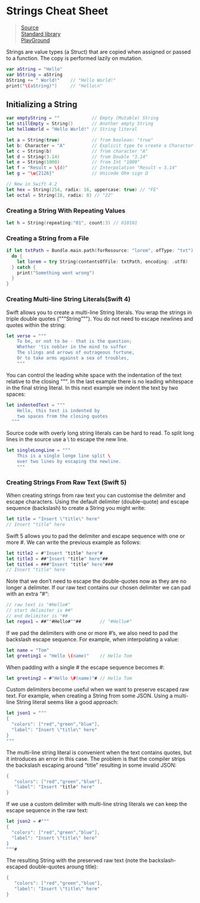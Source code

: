 # Strings Cheat Sheet

> [Source](https://useyourloaf.com/blog/swift-string-cheat-sheet/)<br>
[Standard library](https://developer.apple.com/documentation/swift/string)<br>
[PlayGround](https://github.com/kharrison/Playground-Strings)

Strings are value types (a Struct) that are copied when assigned or passed to a function. The copy is performed lazily on mutation.

```swift
var aString = "Hello"
var bString = aString
bString += " World!"    // "Hello World!"
print("\(aString)")     // "Hello\n"
```

## Initializing a String

```swift
var emptyString = ""            // Empty (Mutable) String
let stillEmpty = String()       // Another empty String
let helloWorld = "Hello World!" // String literal

let a = String(true)            // from boolean: "true"
let b: Character = "A"          // Explicit type to create a Character
let c = String(b)               // from character "A"
let d = String(3.14)            // from Double "3.14"
let e = String(1000)            // from Int "1000"
let f = "Result = \(d)"         // Interpolation "Result = 3.14"
let g = "\u{2126}"              // Unicode Ohm sign Ω

// New in Swift 4.2
let hex = String(254, radix: 16, uppercase: true) // "FE"
let octal = String(18, radix: 8) // "22"
```

### Creating a String With Repeating Values

```swift
let h = String(repeating:"01", count:3) // 010101
```

### Creating a String from a File

```swift
if let txtPath = Bundle.main.path(forResource: "lorem", ofType: "txt") {
  do {
    let lorem = try String(contentsOfFile: txtPath, encoding: .utf8)
  } catch {
    print("Something went wrong")
  }
}
```

### Creating Multi-line String Literals(Swift 4)

Swift allows you to create a multi-line String literals. You wrap the strings in triple double quotes ("""String"""). You do not need to escape newlines and quotes within the string:

```swift
let verse = """
    To be, or not to be - that is the question;
    Whether 'tis nobler in the mind to suffer
    The slings and arrows of outrageous fortune,
    Or to take arms against a sea of troubles,
    """
```

You can control the leading white space with the indentation of the text relative to the closing """. In the last example there is no leading whitespace in the final string literal. In this next example we indent the text by two spaces:

```swift
let indentedText = """
    Hello, this text is indented by
    two spaces from the closing quotes
  """
```

Source code with overly long string literals can be hard to read. To split long lines in the source use a \ to escape the new line.

```swift
let singleLongLine = """
    This is a single longe line split \
    over two lines by escaping the newline.
    """
```

### Creating Strings From Raw Text (Swift 5)

When creating strings from raw text you can customise the delimiter and escape characters. Using the default delimiter (double-quote) and escape sequence (backslash) to create a String you might write:

```swift
let title = "Insert \"title\" here"
// Insert "title" here
```

Swift 5 allows you to pad the delimiter and escape sequence with one or more #. We can write the previous example as follows:

```swift
let title2 = #"Insert "title" here"#
let title3 = ##"Insert "title" here"##
let title4 = ###"Insert "title" here"###
// Insert "title" here
```

Note that we don’t need to escape the double-quotes now as they are no longer a delimiter. If our raw text contains our chosen delimiter we can pad with an extra “#“:

```swift
// raw text is "#Hello#"
// start delimiter is ##"
// end delimiter is "##
let regex1 = ##""#Hello#""##       // "#Hello#"
```

If we pad the delimiters with one or more #’s, we also need to pad the backslash escape sequence. For example, when interpolating a value:

```swift
let name = "Tom"
let greeting1 = "Hello \(name)"    // Hello Tom
```

When padding with a single # the escape sequence becomes \#:

```swift
let greeting2 = #"Hello \#(name)"# // Hello Tom
```

Custom delimiters become useful when we want to preserve escaped raw text. For example, when creating a String from some JSON. Using a multi-line String literal seems like a good approach:

```swift
let json1 = """
{
  "colors": ["red","green","blue"],
  "label": "Insert \"title\" here"
}
"""
```

The multi-line string literal is convenient when the text contains quotes, but it introduces an error in this case. The problem is that the compiler strips the backslash escaping around “title” resulting in some invalid JSON:

```swift
{
   "colors": ["red","green","blue"],
   "label": "Insert "title" here"
}
```

If we use a custom delimiter with multi-line string literals we can keep the escape sequence in the raw text:

```swift
let json2 = #"""
{
  "colors": ["red","green","blue"],
  "label": "Insert \"title\" here"
}
"""#
```

The resulting String with the preserved raw text (note the backslash-escaped double-quotes aroung title):

```swift
{
   "colors": ["red","green","blue"],
   "label": "Insert \"title\" here"
}
```